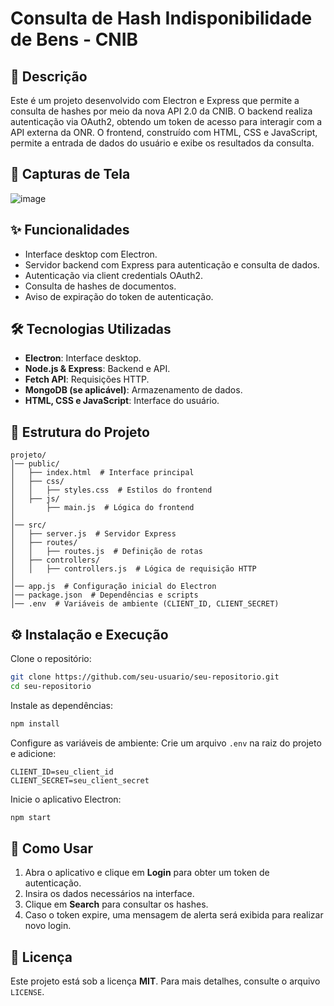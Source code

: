# Consulta de Hash Indisponibilidade de Bens - CNIB

## 📌 Descrição

Este é um projeto desenvolvido com Electron e Express que permite a consulta de hashes por meio da nova API 2.0 da CNIB. O backend realiza autenticação via OAuth2, obtendo um token de acesso para interagir com a API externa da ONR. O frontend, construído com HTML, CSS e JavaScript, permite a entrada de dados do usuário e exibe os resultados da consulta.

## 📸 Capturas de Tela

![image](https://github.com/user-attachments/assets/4948ac54-1fa8-4302-adc3-064da2756357)

## ✨ Funcionalidades

- Interface desktop com Electron.
- Servidor backend com Express para autenticação e consulta de dados.
- Autenticação via client credentials OAuth2.
- Consulta de hashes de documentos.
- Aviso de expiração do token de autenticação.

## 🛠️ Tecnologias Utilizadas

- **Electron**: Interface desktop.
- **Node.js & Express**: Backend e API.
- **Fetch API**: Requisições HTTP.
- **MongoDB (se aplicável)**: Armazenamento de dados.
- **HTML, CSS e JavaScript**: Interface do usuário.

## 📂 Estrutura do Projeto

```
projeto/
│── public/
│   ├── index.html  # Interface principal
│   ├── css/
│   │   ├── styles.css  # Estilos do frontend
│   ├── js/
│       ├── main.js  # Lógica do frontend
│
│── src/
│   ├── server.js  # Servidor Express
│   ├── routes/
│   │   ├── routes.js  # Definição de rotas
│   ├── controllers/
│   │   ├── controllers.js  # Lógica de requisição HTTP
│
│── app.js  # Configuração inicial do Electron
│── package.json  # Dependências e scripts
│── .env  # Variáveis de ambiente (CLIENT_ID, CLIENT_SECRET)
```

## ⚙️ Instalação e Execução

Clone o repositório:

```sh
git clone https://github.com/seu-usuario/seu-repositorio.git
cd seu-repositorio
```

Instale as dependências:

```sh
npm install
```

Configure as variáveis de ambiente:
Crie um arquivo `.env` na raiz do projeto e adicione:

```
CLIENT_ID=seu_client_id
CLIENT_SECRET=seu_client_secret
```

Inicie o aplicativo Electron:

```sh
npm start
```

## 🚀 Como Usar

1. Abra o aplicativo e clique em **Login** para obter um token de autenticação.
2. Insira os dados necessários na interface.
3. Clique em **Search** para consultar os hashes.
4. Caso o token expire, uma mensagem de alerta será exibida para realizar novo login.

## 📄 Licença

Este projeto está sob a licença **MIT**. Para mais detalhes, consulte o arquivo `LICENSE`.
